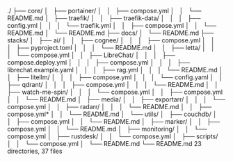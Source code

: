 ./
├── core/
│   ├── portainer/
│   │   ├── compose.yml
│   │   └── README.md
│   ├── traefik/
│   │   ├── traefik-data/
│   │   │   ├── config.yml
│   │   │   └── traefik.yml
│   │   ├── compose.yml
│   │   └── README.md
│   └── README.md
├── docs/
│   └── README.md
├── stacks/
│   ├── ai/
│   │   ├── cognee/
│   │   │   ├── compose.yml
│   │   │   ├── pyproject.toml
│   │   │   └── README.md
│   │   ├── letta/
│   │   │   └── compose.yml
│   │   ├── LibreChat/
│   │   │   ├── compose.deploy.yml
│   │   │   ├── compose.yml
│   │   │   ├── librechat.example.yaml
│   │   │   ├── rag.yml
│   │   │   └── README.md
│   │   ├── litellm/
│   │   │   ├── compose.yml
│   │   │   └── config.yaml
│   │   ├── qdrant/
│   │   │   ├── compose.yml
│   │   │   └── README.md
│   │   ├── watch-me-spin/
│   │   │   └── compose.yml
│   │   ├── compose.yml
│   │   └── README.md
│   ├── media/
│   │   ├── exportarr/
│   │   │   └── compose.yml
│   │   ├── radarr/
│   │   │   └── README.md
│   │   ├── compose.yml*
│   │   └── README.md
│   └── utils/
│       ├── couchdb/
│       │   ├── compose.yml
│       │   └── README.md
│       ├── marker/
│       │   ├── compose.yml
│       │   └── README.md
│       ├── monitoring/
│       │   └── compose.yml
│       ├── rustdesk/
│       │   └── compose.yml
│       ├── scripts/
│       │   └── compose.yml
│       └── README.md
└── README.md
23 directories, 37 files
